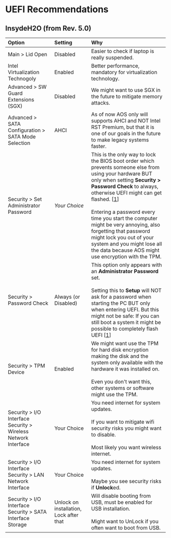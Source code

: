 # UEFI Recommendations

## InsydeH2O (from Rev. 5.0)

| Option | Setting | Why |
:------- | :------ | :--
| Main > Lid Open | Disabled | Easier to check if laptop is really suspended. |
| Intel Virtualization Technogoly | Enabled | Better performance, mandatory for virtualization technology. |
| Advanced > SW Guard Extensions (SGX) | Disabled | We might want to use SGX in the future to mitigate memory attacks. | 
| Advanced > SATA Configuration > SATA Mode Selection | AHCI | As of now AOS only will supports AHCI and NOT Intel RST Premium, but that it is one of our goals in the future to make legacy systems faster.
| Security > Set Administrator Password | *Your Choice* | This is the only way to lock the BIOS boot order which prevents someone else from using your hardware BUT only when setting **Security > Password Check** to always, otherwise UEFI might can get flashed. [[1](http://d-minds.com.ar/documents/blog.php?entry_id=1359466865&title=how-to-remove-a-bios-password-from-an-insyde-h2o-efi-bios)] <br><br> Entering a password every time you start the computer might be very annoying, also forgetting that password might lock you out of your system and you might lose all the data because AOS might use encryption with the TPM.
| Security > Password Check | Always (or Disabled) | This option only appears with an **Administrator Password** set. <br><br> Setting this to **Setup** will NOT ask for a password when starting the PC BUT only when entering UEFI. But this might not be safe: If you can still boot a system it might be possible to completely flash UEFI [[1](http://d-minds.com.ar/documents/blog.php?entry_id=1359466865&title=how-to-remove-a-bios-password-from-an-insyde-h2o-efi-bios)]
| Security > TPM Device | Enabled | We might want use the TPM for hard disk encryption making the disk and the system only available with the hardware it was installed on. <br><br> Even you don't want this, other systems or software might use the TPM.
| Security > I/O Interface Security > Wireless Network Interface | Your Choice | You need internet for system updates. <br><br> If you want to mitigate wifi security risks you might want to disable. <br><br> Most likely you want wireless internet.
| Security > I/O Interface Security > LAN Network Interface | Your Choice | You need internet for system updates. <br><br> Maybe you see security risks if **Unlock**ed.
| Security > I/O Interface Security > SATA Interface Storage | Unlock on installation, Lock after that | Will disable booting from USB, must be enabled for USB installation. <br><br> Might want to UnLock if you often want to boot from USB.